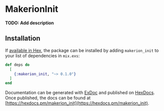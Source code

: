 # MakerionInit

**TODO: Add description**

## Installation

If [available in Hex](https://hex.pm/docs/publish), the package can be installed
by adding `makerion_init` to your list of dependencies in `mix.exs`:

```elixir
def deps do
  [
    {:makerion_init, "~> 0.1.0"}
  ]
end
```

Documentation can be generated with [ExDoc](https://github.com/elixir-lang/ex_doc)
and published on [HexDocs](https://hexdocs.pm). Once published, the docs can
be found at [https://hexdocs.pm/makerion_init](https://hexdocs.pm/makerion_init).

